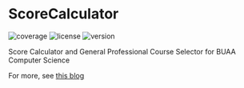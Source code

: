 # ScoreCalculator

![coverage](https://img.shields.io/endpoint?url=https://gist.githubusercontent.com/Chenrt-ggx/cebb88f45886d29a0972f2dd0967f9c8/raw/jest-coverage-comment__main.json)
![license](https://img.shields.io/github/license/Chenrt-ggx/ScoreCalculator)
![version](https://img.shields.io/github/package-json/v/Chenrt-ggx/ScoreCalculator)

Score Calculator and General Professional Course Selector for BUAA Computer Science

For more, see [this blog](https://www.cnblogs.com/Chenrt/p/16675891.html)
